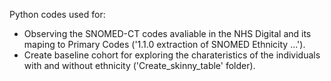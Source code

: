 Python codes used for:
 - Observing the SNOMED-CT codes avaliable in the NHS Digital and its maping to Primary Codes ('1.1.0 extraction of SNOMED Ethnicity ...'). 
 - Create baseline cohort for exploring the charateristics of the individuals with and without ethnicity ('Create_skinny_table' folder). 
